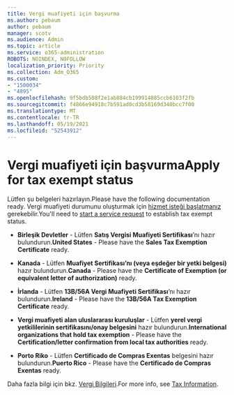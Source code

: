 ```yaml
---
title: Vergi muafiyeti için başvurma
ms.author: pebaum
author: pebaum
manager: scotv
ms.audience: Admin
ms.topic: article
ms.service: o365-administration
ROBOTS: NOINDEX, NOFOLLOW
localization_priority: Priority
ms.collection: Adm_O365
ms.custom:
- "1500034"
- "4895"
ms.openlocfilehash: 9f5bdb508f2e1ab884cb199914885ccb6103f2fb
ms.sourcegitcommit: f4866e94918c7b591ad0cd3b58169d340bcc7f00
ms.translationtype: MT
ms.contentlocale: tr-TR
ms.lasthandoff: 05/19/2021
ms.locfileid: "52543912"
---
```

# <a name="apply-for-tax-exempt-status"></a><span data-ttu-id="92e9e-102">Vergi muafiyeti için başvurma</span><span class="sxs-lookup"><span data-stu-id="92e9e-102">Apply for tax exempt status</span></span>

<span data-ttu-id="92e9e-103">Lütfen şu belgeleri hazırlayın.</span><span class="sxs-lookup"><span data-stu-id="92e9e-103">Please have the following documentation ready.</span></span> <span data-ttu-id="92e9e-104">Vergi muafiyeti durumunu oluşturmak için [hizmet isteği başlatmanız](https://go.microsoft.com/fwlink/p/?linkid=518322) gerekebilir.</span><span class="sxs-lookup"><span data-stu-id="92e9e-104">You'll need to [start a service request](https://go.microsoft.com/fwlink/p/?linkid=518322) to establish tax exempt status.</span></span>

- <span data-ttu-id="92e9e-105">**Birleşik Devletler** - Lütfen **Satış Vergisi Muafiyeti Sertifikası**’nı hazır bulundurun.</span><span class="sxs-lookup"><span data-stu-id="92e9e-105">**United States** - Please have the **Sales Tax Exemption Certificate** ready.</span></span>

- <span data-ttu-id="92e9e-106">**Kanada** - Lütfen **Muafiyet Sertifikası’nı (veya eşdeğer bir yetki belgesi)** hazır bulundurun.</span><span class="sxs-lookup"><span data-stu-id="92e9e-106">**Canada** - Please have the **Certificate of Exemption (or equivalent letter of authorization)** ready.</span></span>

- <span data-ttu-id="92e9e-107">**İrlanda** - Lütfen **13B/56A Vergi Muafiyeti Sertifikası**’nı hazır bulundurun.</span><span class="sxs-lookup"><span data-stu-id="92e9e-107">**Ireland** - Please have the **13B/56A Tax Exemption Certificate** ready.</span></span>

- <span data-ttu-id="92e9e-108">**Vergi muafiyeti alan uluslararası kuruluşlar** - Lütfen **yerel vergi yetkililerinin sertifikasını/onay belgesini** hazır bulundurun.</span><span class="sxs-lookup"><span data-stu-id="92e9e-108">**International organizations that hold tax exemption** - Please have the **Certification/letter confirmation from local tax authorities** ready.</span></span>

- <span data-ttu-id="92e9e-109">**Porto Riko** - Lütfen **Certificado de Compras Exentas** belgesini hazır bulundurun.</span><span class="sxs-lookup"><span data-stu-id="92e9e-109">**Puerto Rico** - Please have the **Certificado de Compras Exentas** ready.</span></span>

<span data-ttu-id="92e9e-110">Daha fazla bilgi için bkz. [Vergi Bilgileri](/microsoft-365/commerce/billing-and-payments/tax-information).</span><span class="sxs-lookup"><span data-stu-id="92e9e-110">For more info, see [Tax Information](/microsoft-365/commerce/billing-and-payments/tax-information).</span></span>
